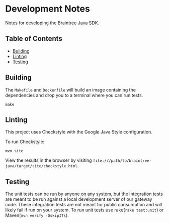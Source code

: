 Development Notes
=================

Notes for developing the Braintree Java SDK.

## Table of Contents

* [Building](#building)
* [Linting](#linting)
* [Testing](#testing)

## Building

The `Makefile` and `Dockerfile` will build an image containing the dependencies and drop you to a terminal where you can run tests.

```
make
```

## Linting

This project uses Checkstyle with the Google Java Style configuration.

To run Checkstyle:

```
mvn site
```

View the results in the browser by visiting `file:///path/to/braintree-java/target/site/checkstyle.html`.

## Testing

The unit tests can be run by anyone on any system, but the integration tests are meant to be run against a local development server of our gateway code. These integration tests are not meant for public consumption and will likely fail if run on your system. To run unit tests use rake(`rake test:unit`) or Maven(`mvn verify -DskipITs`).

